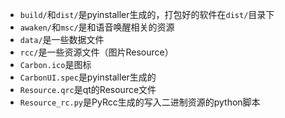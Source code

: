 + `build/`和`dist/`是pyinstaller生成的，打包好的软件在`dist/`目录下
+ `awaken/`和`msc/`是和语音唤醒相关的资源
+ `data/`是一些数据文件
+ `rcc/`是一些资源文件（图片Resource）
+ `Carbon.ico`是图标
+ `CarbonUI.spec`是pyinstaller生成的
+ `Resource.qrc`是qt的Resource文件
+ `Resource_rc.py`是PyRcc生成的写入二进制资源的python脚本

